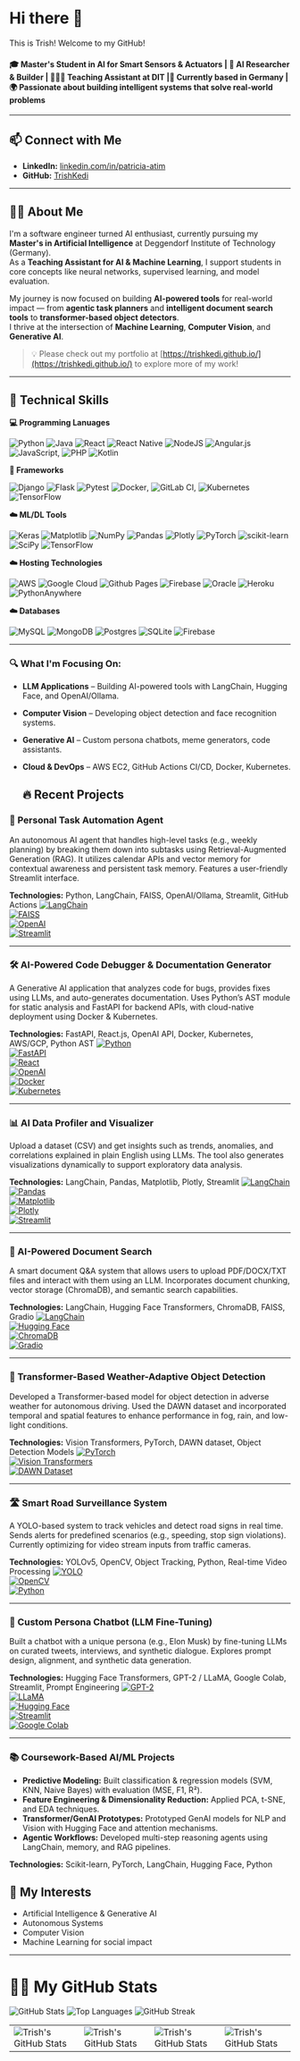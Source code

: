 

<!--
**TrishKedi/TrishKedi** is a ✨ _special_ ✨ repository because its `README.md` (this file) appears on your GitHub profile.

Here are some ideas to get you started:

- 🔭 I’m currently working on ...
- 🌱 I’m currently learning ...
- 👯 I’m looking to collaborate on ...
- 🤔 I’m looking for help with ...
- 💬 Ask me about ...
- 📫 How to reach me: ...
- 😄 Pronouns: ...
- ⚡ Fun fact: ...
-->

# Hi there 👋

This is Trish! Welcome to my GitHub!
 #### 🎓 Master's Student in AI for Smart Sensors & Actuators | 🤖 AI Researcher & Builder | 🧑🏽‍🏫 Teaching Assistant at DIT  |📍 Currently based in Germany | 🌍 Passionate about building intelligent systems that solve real-world problems
 
---

## 📫 Connect with Me
- **LinkedIn:** [linkedin.com/in/patricia-atim](https://linkedin.com/in/patricia-atim)
- **GitHub:** [TrishKedi](https://github.com/TrishKedi)
  
---

## 👩‍🏫 About Me
I'm a software engineer turned AI enthusiast, currently pursuing my **Master's in Artificial Intelligence** at Deggendorf Institute of Technology (Germany).  
As a **Teaching Assistant for AI & Machine Learning**, I support students in core concepts like neural networks, supervised learning, and model evaluation.  

My journey is now focused on building **AI-powered tools** for real-world impact — from **agentic task planners** and **intelligent document search tools** to **transformer-based object detectors**.  
I thrive at the intersection of **Machine Learning**, **Computer Vision**, and **Generative AI**.

> 💡 Please check out my portfolio at [https://trishkedi.github.io/](https://trishkedi.github.io/) to explore more of my work!

---

## 🔧 Technical Skills

**💻 Programming Lanuages**

![Python](https://img.shields.io/badge/python-3670A0?style=for-the-badge&logo=python&logoColor=ffdd54) ![Java](https://img.shields.io/badge/java-%23ED8B00.svg?style=for-the-badge&logo=openjdk&logoColor=white) ![React](https://img.shields.io/badge/react-%2320232a.svg?style=for-the-badge&logo=react&logoColor=%2361DAFB) ![React Native](https://img.shields.io/badge/react_native-%2320232a.svg?style=for-the-badge&logo=react&logoColor=%2361DAFB) ![NodeJS](https://img.shields.io/badge/node.js-6DA55F?style=for-the-badge&logo=node.js&logoColor=white) ![Angular.js](https://img.shields.io/badge/angular.js-%23E23237.svg?style=for-the-badge&logo=angularjs&logoColor=white)![JavaScript](https://img.shields.io/badge/javascript-%23323330.svg?style=for-the-badge&logo=javascript&logoColor=%23F7DF1E), ![PHP](https://img.shields.io/badge/php-%23777BB4.svg?style=for-the-badge&logo=php&logoColor=white) ![Kotlin](https://img.shields.io/badge/kotlin-%237F52FF.svg?style=for-the-badge&logo=kotlin&logoColor=white)
</div>

**🔧 Frameworks**

![Django](https://img.shields.io/badge/django-%23092E20.svg?style=for-the-badge&logo=django&logoColor=white) ![Flask](https://img.shields.io/badge/flask-%23000.svg?style=for-the-badge&logo=flask&logoColor=white) ![Pytest](https://img.shields.io/badge/pytest-%23ffffff.svg?style=for-the-badge&logo=pytest&logoColor=2f9fe3) ![Docker](https://img.shields.io/badge/docker-%230db7ed.svg?style=for-the-badge&logo=docker&logoColor=white), ![GitLab CI](https://img.shields.io/badge/gitlab%20ci-%23181717.svg?style=for-the-badge&logo=gitlab&logoColor=white), ![Kubernetes](https://img.shields.io/badge/kubernetes-%23326ce5.svg?style=for-the-badge&logo=kubernetes&logoColor=white) ![TensorFlow](https://img.shields.io/badge/TensorFlow-%23FF6F00.svg?style=for-the-badge&logo=TensorFlow&logoColor=white)

 **☁️ ML/DL Tools**
 
![Keras](https://img.shields.io/badge/Keras-%23D00000.svg?style=for-the-badge&logo=Keras&logoColor=white) ![Matplotlib](https://img.shields.io/badge/Matplotlib-%23ffffff.svg?style=for-the-badge&logo=Matplotlib&logoColor=black) ![NumPy](https://img.shields.io/badge/numpy-%23013243.svg?style=for-the-badge&logo=numpy&logoColor=white) ![Pandas](https://img.shields.io/badge/pandas-%23150458.svg?style=for-the-badge&logo=pandas&logoColor=white) ![Plotly](https://img.shields.io/badge/Plotly-%233F4F75.svg?style=for-the-badge&logo=plotly&logoColor=white) ![PyTorch](https://img.shields.io/badge/PyTorch-%23EE4C2C.svg?style=for-the-badge&logo=PyTorch&logoColor=white) ![scikit-learn](https://img.shields.io/badge/scikit--learn-%23F7931E.svg?style=for-the-badge&logo=scikit-learn&logoColor=white) ![SciPy](https://img.shields.io/badge/SciPy-%230C55A5.svg?style=for-the-badge&logo=scipy&logoColor=%white) ![TensorFlow](https://img.shields.io/badge/TensorFlow-%23FF6F00.svg?style=for-the-badge&logo=TensorFlow&logoColor=white)

**☁️ Hosting Technologies**

![AWS](https://img.shields.io/badge/AWS-%23FF9900.svg?style=for-the-badge&logo=amazon-aws&logoColor=white) ![Google Cloud](https://img.shields.io/badge/GoogleCloud-%234285F4.svg?style=for-the-badge&logo=google-cloud&logoColor=white) ![Github Pages](https://img.shields.io/badge/github%20pages-121013?style=for-the-badge&logo=github&logoColor=white) ![Firebase](https://img.shields.io/badge/firebase-%23039BE5.svg?style=for-the-badge&logo=firebase) ![Oracle](https://img.shields.io/badge/Oracle-F80000?style=for-the-badge&logo=oracle&logoColor=white) ![Heroku](https://img.shields.io/badge/heroku-%23430098.svg?style=for-the-badge&logo=heroku&logoColor=white) ![PythonAnywhere](https://img.shields.io/badge/pythonanywhere-%232F9FD7.svg?style=for-the-badge&logo=pythonanywhere&logoColor=151515)

**☁️ Databases**

![MySQL](https://img.shields.io/badge/mysql-4479A1.svg?style=for-the-badge&logo=mysql&logoColor=white) ![MongoDB](https://img.shields.io/badge/MongoDB-%234ea94b.svg?style=for-the-badge&logo=mongodb&logoColor=white) ![Postgres](https://img.shields.io/badge/postgres-%23316192.svg?style=for-the-badge&logo=postgresql&logoColor=white) ![SQLite](https://img.shields.io/badge/sqlite-%2307405e.svg?style=for-the-badge&logo=sqlite&logoColor=white) ![Firebase](https://img.shields.io/badge/firebase-a08021?style=for-the-badge&logo=firebase&logoColor=ffcd34)

---

### 🔍 What I'm Focusing On:
- **LLM Applications** – Building AI-powered tools with LangChain, Hugging Face, and OpenAI/Ollama.
- **Computer Vision** – Developing object detection and face recognition systems.
- **Generative AI** – Custom persona chatbots, meme generators, code assistants.
- **Cloud & DevOps** – AWS EC2, GitHub Actions CI/CD, Docker, Kubernetes.

  ## 🔥 Recent Projects

### 🧠 Personal Task Automation Agent
An autonomous AI agent that handles high-level tasks (e.g., weekly planning) by breaking them down into subtasks using Retrieval-Augmented Generation (RAG). It utilizes calendar APIs and vector memory for contextual awareness and persistent task memory. Features a user-friendly Streamlit interface.

**Technologies:** Python, LangChain, FAISS, OpenAI/Ollama, Streamlit, GitHub Actions
[![LangChain](https://img.shields.io/badge/LangChain-000000?style=flat-square)](https://www.langchain.com/)  
[![FAISS](https://img.shields.io/badge/FAISS-000000?style=flat-square)](https://github.com/facebookresearch/faiss)  
[![OpenAI](https://img.shields.io/badge/OpenAI-412991?style=flat-square&logo=openai&logoColor=white)](https://openai.com/)  
[![Streamlit](https://img.shields.io/badge/Streamlit-FF4B4B?style=flat-square&logo=streamlit&logoColor=white)](https://streamlit.io/)

---

### 🛠️ AI-Powered Code Debugger & Documentation Generator
A Generative AI application that analyzes code for bugs, provides fixes using LLMs, and auto-generates documentation. Uses Python’s AST module for static analysis and FastAPI for backend APIs, with cloud-native deployment using Docker & Kubernetes.

**Technologies:** FastAPI, React.js, OpenAI API, Docker, Kubernetes, AWS/GCP, Python AST
[![Python](https://img.shields.io/badge/Python-3776AB?style=flat-square&logo=python&logoColor=white)](https://www.python.org/)  
[![FastAPI](https://img.shields.io/badge/FastAPI-005571?style=flat-square&logo=fastapi)](https://fastapi.tiangolo.com/)  
[![React](https://img.shields.io/badge/React-20232A?style=flat-square&logo=react&logoColor=61DAFB)](https://reactjs.org/)  
[![OpenAI](https://img.shields.io/badge/OpenAI-412991?style=flat-square&logo=openai&logoColor=white)](https://openai.com/)  
[![Docker](https://img.shields.io/badge/Docker-2496ED?style=flat-square&logo=docker&logoColor=white)](https://www.docker.com/)  
[![Kubernetes](https://img.shields.io/badge/Kubernetes-326CE5?style=flat-square&logo=kubernetes&logoColor=white)](https://kubernetes.io/)  

---

### 📊 AI Data Profiler and Visualizer
Upload a dataset (CSV) and get insights such as trends, anomalies, and correlations explained in plain English using LLMs. The tool also generates visualizations dynamically to support exploratory data analysis.

**Technologies:** LangChain, Pandas, Matplotlib, Plotly, Streamlit
[![LangChain](https://img.shields.io/badge/LangChain-000000?style=flat-square)](https://www.langchain.com/)  
[![Pandas](https://img.shields.io/badge/Pandas-150458?style=flat-square&logo=pandas&logoColor=white)](https://pandas.pydata.org/)  
[![Matplotlib](https://img.shields.io/badge/Matplotlib-11557C?style=flat-square&logo=python&logoColor=white)](https://matplotlib.org/)  
[![Plotly](https://img.shields.io/badge/Plotly-3F4F75?style=flat-square&logo=plotly&logoColor=white)](https://plotly.com/)  
[![Streamlit](https://img.shields.io/badge/Streamlit-FF4B4B?style=flat-square&logo=streamlit&logoColor=white)](https://streamlit.io/)

---

### 📄 AI-Powered Document Search
A smart document Q&A system that allows users to upload PDF/DOCX/TXT files and interact with them using an LLM. Incorporates document chunking, vector storage (ChromaDB), and semantic search capabilities.

**Technologies:** LangChain, Hugging Face Transformers, ChromaDB, FAISS, Gradio
[![LangChain](https://img.shields.io/badge/LangChain-000000?style=flat-square)](https://www.langchain.com/)  
[![Hugging Face](https://img.shields.io/badge/HuggingFace-FFCA28?style=flat-square&logo=huggingface&logoColor=black)](https://huggingface.co/)  
[![ChromaDB](https://img.shields.io/badge/ChromaDB-FF6D00?style=flat-square)](https://docs.trychroma.com/)  
[![Gradio](https://img.shields.io/badge/Gradio-009688?style=flat-square)](https://www.gradio.app/)

---

### 🚗 Transformer-Based Weather-Adaptive Object Detection
Developed a Transformer-based model for object detection in adverse weather for autonomous driving. Used the DAWN dataset and incorporated temporal and spatial features to enhance performance in fog, rain, and low-light conditions.

**Technologies:** Vision Transformers, PyTorch, DAWN dataset, Object Detection Models
[![PyTorch](https://img.shields.io/badge/PyTorch-EE4C2C?style=flat-square&logo=pytorch&logoColor=white)](https://pytorch.org/)  
[![Vision Transformers](https://img.shields.io/badge/Vision_Transformers-000000?style=flat-square)](https://arxiv.org/abs/2010.11929)  
[![DAWN Dataset](https://img.shields.io/badge/DAWN_Dataset-555555?style=flat-square)](https://vizdoom.cs.put.edu.pl/dawn/)  

---

### 🛣️ Smart Road Surveillance System
A YOLO-based system to track vehicles and detect road signs in real time. Sends alerts for predefined scenarios (e.g., speeding, stop sign violations). Currently optimizing for video stream inputs from traffic cameras.

**Technologies:** YOLOv5, OpenCV, Object Tracking, Python, Real-time Video Processing
[![YOLO](https://img.shields.io/badge/YOLOv5-FF4088?style=flat-square)](https://github.com/ultralytics/yolov5)  
[![OpenCV](https://img.shields.io/badge/OpenCV-5C3EE8?style=flat-square&logo=opencv&logoColor=white)](https://opencv.org/)  
[![Python](https://img.shields.io/badge/Python-3776AB?style=flat-square&logo=python&logoColor=white)](https://www.python.org/)

---

### 💬 Custom Persona Chatbot (LLM Fine-Tuning)
Built a chatbot with a unique persona (e.g., Elon Musk) by fine-tuning LLMs on curated tweets, interviews, and synthetic dialogue. Explores prompt design, alignment, and synthetic data generation.

**Technologies:** Hugging Face Transformers, GPT-2 / LLaMA, Google Colab, Streamlit, Prompt Engineering
[![GPT-2](https://img.shields.io/badge/GPT--2-2C2C2C?style=flat-square)](https://huggingface.co/gpt2)  
[![LLaMA](https://img.shields.io/badge/LLaMA-0A0A0A?style=flat-square)](https://github.com/facebookresearch/llama)  
[![Hugging Face](https://img.shields.io/badge/HuggingFace-FFCA28?style=flat-square&logo=huggingface&logoColor=black)](https://huggingface.co/)  
[![Streamlit](https://img.shields.io/badge/Streamlit-FF4B4B?style=flat-square&logo=streamlit&logoColor=white)](https://streamlit.io/)  
[![Google Colab](https://img.shields.io/badge/Colab-F9AB00?style=flat-square&logo=googlecolab&logoColor=white)](https://colab.research.google.com/)

---

### 📚 Coursework-Based AI/ML Projects
- **Predictive Modeling:** Built classification & regression models (SVM, KNN, Naive Bayes) with evaluation (MSE, F1, R²).
- **Feature Engineering & Dimensionality Reduction:** Applied PCA, t-SNE, and EDA techniques.
- **Transformer/GenAI Prototypes:** Prototyped GenAI models for NLP and Vision with Hugging Face and attention mechanisms.
- **Agentic Workflows:** Developed multi-step reasoning agents using LangChain, memory, and RAG pipelines.

**Technologies:** Scikit-learn, PyTorch, LangChain, Hugging Face, Python

<!--

## 📂 Featured Projects

Visit my [portfolio](https://github.com/TrishKedi/professional-projects) to see all projects

### 1. [MTN Pulse App](https://github.com/TrishKedi/mtn-pulse-app)
A high-traffic mobile application that provides MTN’s youth community with exclusive offers, data packages, and event information.
- **Role:** Lead Engineer
- **Technologies:**
  
![React](https://img.shields.io/badge/react-%2320232a.svg?style=for-the-badge&logo=react&logoColor=%2361DAFB) ![React Native](https://img.shields.io/badge/react_native-%2320232a.svg?style=for-the-badge&logo=react&logoColor=%2361DAFB) ![NodeJS](https://img.shields.io/badge/node.js-6DA55F?style=for-the-badge&logo=node.js&logoColor=white) ![Angular.js](https://img.shields.io/badge/angular.js-%23E23237.svg?style=for-the-badge&logo=angularjs&logoColor=white) ![MySQL](https://img.shields.io/badge/mysql-4479A1.svg?style=for-the-badge&logo=mysql&logoColor=white) ![Google Cloud](https://img.shields.io/badge/GoogleCloud-%234285F4.svg?style=for-the-badge&logo=google-cloud&logoColor=white)
- **Impact:** Served millions of users and facilitated thousands of daily transactions

### 2. [Kanzu Banking Self-Service](https://github.com/TrishKedi/kanzu-banking-selfservice)
Digital banking platform designed for SACCOs and investment clubs to support financial inclusion.
- **Role:** Software Engineer
- **Technologies:**
  
  ![Python](https://img.shields.io/badge/python-3670A0?style=for-the-badge&logo=python&logoColor=ffdd54), ![Angular.js](https://img.shields.io/badge/angular.js-%23E23237.svg?style=for-the-badge&logo=angularjs&logoColor=white) ![AWS](https://img.shields.io/badge/AWS-%23FF9900.svg?style=for-the-badge&logo=amazon-aws&logoColor=white) ![Postgres](https://img.shields.io/badge/postgres-%23316192.svg?style=for-the-badge&logo=postgresql&logoColor=white) 
- **Impact:** Enabled community savings groups to digitize financial services

### 3. [MTN Ayoba Micro-App](https://github.com/TrishKedi/ayoba-micro-app)
A high-traffic mobile application embedded within the Ayoba messaging platform, allowing users to easily purchase Gaga and Freedom bundles.
- **Role:** Lead Engineer
- **Technologies:**
  
![React](https://img.shields.io/badge/react-%2320232a.svg?style=for-the-badge&logo=react&logoColor=%2361DAFB) ![React Native](https://img.shields.io/badge/react_native-%2320232a.svg?style=for-the-badge&logo=react&logoColor=%2361DAFB) ![NodeJS](https://img.shields.io/badge/node.js-6DA55F?style=for-the-badge&logo=node.js&logoColor=white) ![Angular.js](https://img.shields.io/badge/angular.js-%23E23237.svg?style=for-the-badge&logo=angularjs&logoColor=white) ![MySQL](https://img.shields.io/badge/mysql-4479A1.svg?style=for-the-badge&logo=mysql&logoColor=white) ![Google Cloud](https://img.shields.io/badge/GoogleCloud-%234285F4.svg?style=for-the-badge&logo=google-cloud&logoColor=white)
- **Impact:** Served millions of users and facilitated thousands of daily transactions

### 4. [Kanzu Banking Android Self-Service](https://github.com/TrishKedi/kanzu-banking-selfservice)
Android self-service APP, that empowers users with easy access to banking services directly from their mobile devices. Leveraging the Mifos framework, my role involved designing the app interface, implementing core functionalities, and ensuring that security and usability standards were met.
- **Role:** Software Engineer
- **Technologies:**
  
  ![Kotlin](https://img.shields.io/badge/kotlin-%237F52FF.svg?style=for-the-badge&logo=kotlin&logoColor=white),  ![AWS](https://img.shields.io/badge/AWS-%23FF9900.svg?style=for-the-badge&logo=amazon-aws&logoColor=white) ![Postgres](https://img.shields.io/badge/postgres-%23316192.svg?style=for-the-badge&logo=postgresql&logoColor=white) 
- **Impact:** Enabled community savings groups to digitize financial services

---
-->

## 🌱 My Interests
- Artificial Intelligence & Generative AI  
- Autonomous Systems
- Computer Vision
- Machine Learning for social impact

---

# 👩‍💻 My GitHub Stats

![GitHub Stats](https://github-readme-stats.vercel.app/api?username=TrishKedi&show_icons=true&theme=radical)
![Top Languages](https://github-readme-stats.vercel.app/api/top-langs/?username=TrishKedi&layout=compact&theme=radical)
![GitHub Streak](https://streak-stats.demolab.com/?user=TrishKedi&theme=radical)

 <table align="center" width="100%" height="100%" >
    <tr>
        <td><img style="border: none;" src="https://github-profile-summary-cards.vercel.app/api/cards/stats?username=TrishKedi&theme=github_dark" alt="Trish's GitHub Stats"/></td>
        <td><img style="border: none;" src="https://github-profile-summary-cards.vercel.app/api/cards/productive-time?username=TrishKedi&theme=github_dark&utcOffset=10" alt="Trish's GitHub Stats"/>
        <td><img style="border: none;" src="https://github-profile-summary-cards.vercel.app/api/cards/repos-per-language?username=TrishKedi&theme=github_dark" alt="Trish's GitHub Stats"/></td>
        <td><img style="border: none;" src="https://github-profile-summary-cards.vercel.app/api/cards/most-commit-language?username=TrishKedi&theme=github_dark" alt="Trish's GitHub Stats"/></td>
    </tr>
 </table>



